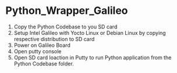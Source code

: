 # Python_Wrapper_Galileo
1. Copy the Python Codebase to you SD card
2. Setup Intel Galileo with Yocto Linux or Debian Linux by copying respective distribution to SD card
3. Power on Galileo Board
4. Open putty console
5. Open SD card loaction in Putty to run Python application from the Python Codebase folder.
